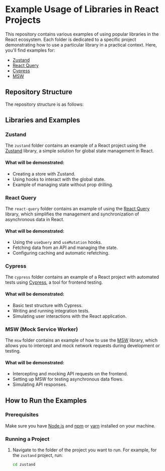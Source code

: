 # Example Usage of Libraries in React Projects

This repository contains various examples of using popular libraries in the React ecosystem. Each folder is dedicated to a specific project demonstrating how to use a particular library in a practical context. Here, you'll find examples for:

- [Zustand](#zustand)
- [React Query](#react-query)
- [Cypress](#cypress)
- [MSW](#msw)

## Repository Structure

The repository structure is as follows:

## Libraries and Examples

### Zustand

The `zustand` folder contains an example of a React project using the [Zustand](https://github.com/pmndrs/zustand) library, a simple solution for global state management in React.

#### What will be demonstrated:

- Creating a store with Zustand.
- Using hooks to interact with the global state.
- Example of managing state without prop drilling.

### React Query

The `react-query` folder contains an example of using the [React Query](https://react-query.tanstack.com/) library, which simplifies the management and synchronization of asynchronous data in React.

#### What will be demonstrated:

- Using the `useQuery` and `useMutation` hooks.
- Fetching data from an API and managing the state.
- Configuring caching and automatic refetching.

### Cypress

The `cypress` folder contains an example of a React project with automated tests using [Cypress](https://www.cypress.io/), a tool for frontend testing.

#### What will be demonstrated:

- Basic test structure with Cypress.
- Writing and running integration tests.
- Simulating user interactions with the React application.

### MSW (Mock Service Worker)

The `msw` folder contains an example of how to use the [MSW](https://mswjs.io/) library, which allows you to intercept and mock network requests during development or testing.

#### What will be demonstrated:

- Intercepting and mocking API requests on the frontend.
- Setting up MSW for testing asynchronous data flows.
- Simulating API responses.

## How to Run the Examples

### Prerequisites

Make sure you have [Node.js](https://nodejs.org/) and [npm](https://npmjs.com/) or [yarn](https://yarnpkg.com/) installed on your machine.

### Running a Project

1. Navigate to the folder of the project you want to run. For example, for the `zustand` project, run:

   ```bash
   cd zustand
   ```
